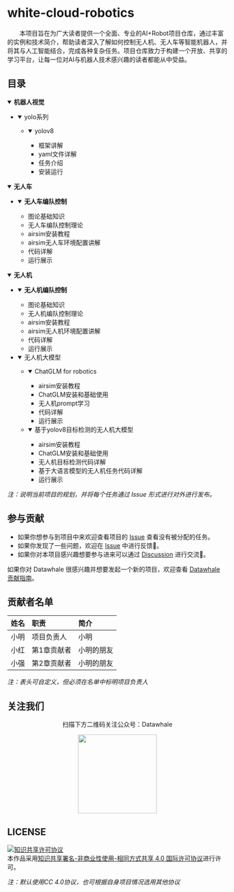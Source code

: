 # white-cloud-robotics

&emsp;&emsp;本项目旨在为广大读者提供一个全面、专业的AI+Robot项目仓库，通过丰富的实例和技术简介，帮助读者深入了解如何控制无人机、无人车等智能机器人，并将其与人工智能结合，完成各种复杂任务。项目仓库致力于构建一个开放、共享的学习平台，让每一位对AI与机器人技术感兴趣的读者都能从中受益。

## 目录

<details open>
  <summary><b>机器人视觉</b></summary>

  - <details open>
    <summary>yolo系列</summary>

      - <details open>
        <summary>yolov8</summary>
        
        * 框架讲解
        * yaml文件详解
        * 任务介绍
        * 安装运行
        </details>
    </details>
</details>

<details open>
  <summary><b>无人车</b></summary>

  - <details open>
      <summary><b>无人车编队控制</b></summary>

      * 图论基础知识
      * 无人车编队控制理论
      * airsim安装教程
      * airsim无人车环境配置讲解
      * 代码详解
      * 运行展示
</details>

<details open>
  <summary><b>无人机</b></summary>

  - <details open>
      <summary><b>无人机编队控制</b></summary>

      * 图论基础知识
      * 无人机编队控制理论
      * airsim安装教程
      * airsim无人机环境配置讲解
      * 代码详解
      * 运行展示
    </details>

  - <details open>
    <summary>无人机大模型</summary>

      - <details open>
        <summary>ChatGLM for robotics</summary>
        
        * airsim安装教程
        * ChatGLM安装和基础使用
        * 无人机prompt学习
        * 代码详解
        * 运行展示
        </details>

      - <details open>
        <summary>基于yolov8目标检测的无人机大模型</summary>
        
        * airsim安装教程
        * ChatGLM安装和基础使用
        * 无人机目标检测代码详解
        * 基于大语言模型的无人机任务代码详解
        * 运行展示
        </details>
    </details>
</details>


*注：说明当前项目的规划，并将每个任务通过 Issue 形式进行对外进行发布。*

## 参与贡献

- 如果你想参与到项目中来欢迎查看项目的 [Issue]() 查看没有被分配的任务。
- 如果你发现了一些问题，欢迎在 [Issue]() 中进行反馈🐛。
- 如果你对本项目感兴趣想要参与进来可以通过 [Discussion]() 进行交流💬。

如果你对 Datawhale 很感兴趣并想要发起一个新的项目，欢迎查看 [Datawhale 贡献指南](https://github.com/datawhalechina/DOPMC#%E4%B8%BA-datawhale-%E5%81%9A%E5%87%BA%E8%B4%A1%E7%8C%AE)。

## 贡献者名单

| 姓名 | 职责 | 简介 |
| :----| :---- | :---- |
| 小明 | 项目负责人 | 小明 |
| 小红 | 第1章贡献者 | 小明的朋友 |
| 小强 | 第2章贡献者 | 小明的朋友 |

*注：表头可自定义，但必须在名单中标明项目负责人*

## 关注我们

<div align=center>
<p>扫描下方二维码关注公众号：Datawhale</p>
<img src="https://raw.githubusercontent.com/datawhalechina/pumpkin-book/master/res/qrcode.jpeg" width = "180" height = "180">
</div>

## LICENSE

<a rel="license" href="http://creativecommons.org/licenses/by-nc-sa/4.0/"><img alt="知识共享许可协议" style="border-width:0" src="https://img.shields.io/badge/license-CC%20BY--NC--SA%204.0-lightgrey" /></a><br />本作品采用<a rel="license" href="http://creativecommons.org/licenses/by-nc-sa/4.0/">知识共享署名-非商业性使用-相同方式共享 4.0 国际许可协议</a>进行许可。

*注：默认使用CC 4.0协议，也可根据自身项目情况选用其他协议*
